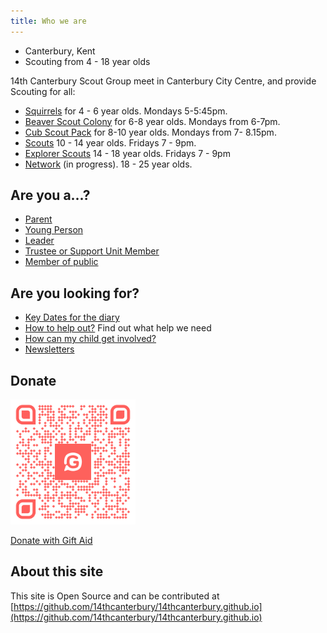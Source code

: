 ```yaml
---
title: Who we are
---
```


- Canterbury, Kent
- Scouting from 4 - 18 year olds

14th Canterbury Scout Group meet in Canterbury City Centre, and provide Scouting for all:

- [Squirrels](squirrels) for 4 - 6 year olds. Mondays 5-5:45pm.
- [Beaver Scout Colony](beavers) for 6-8 year olds. Mondays from 6-7pm. 
- [Cub Scout Pack](cubs) for 8-10 year olds. Mondays from 7- 8.15pm.
- [Scouts](scouts) 10 - 14 year olds. Fridays 7 - 9pm.
- [Explorer Scouts](explorers) 14 - 18 year olds. Fridays 7 - 9pm
- [Network](network) (in progress). 18 - 25 year olds.

## Are you a...?

- [Parent](parents)
- [Young Person](yp) 
- [Leader](leaders)
- [Trustee or Support Unit Member](exec)
- [Member of public](public)

## Are you looking for?

- [Key Dates for the diary](parents)
- [How to help out?](help) Find out what help we need
- [How can my child get involved?](join)
- [Newsletters](newsletters)


## Donate

<img src="dotnate-14th.png" width="200" height="200" />

[Donate with Gift Aid](https://www.givey.com/14thcanterburyscoutgroup)

## About this site

This site is Open Source and can be contributed at [https://github.com/14thcanterbury/14thcanterbury.github.io](https://github.com/14thcanterbury/14thcanterbury.github.io)


